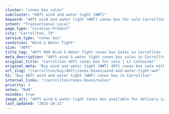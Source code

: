 ```yaml
---
cluster: "conex box sales"
subcluster: "40ft wind and water tight (WWT)"
keyword: "40ft wind and water tight (WWT) conex box for sale Carrollton, TX"
intent: "Transactional-Local"
page_type: "Location-Product"
city: "Carrollton, TX"
service_type: "conex box"
condition: "Wind & Water Tight"
size: "40ft"
title_tag: "40ft R69 Wind & Water Tight conex box Sales in Carrollton | LC Container"
meta_description: "40ft wind & water tight conex box sales in Carrollton. Fast delivery, competitive pricing. Serving conex boxes area. Quote ID: F72. Call (214) 524-4168 for your free quote today."
original_title: "Carrollton 40ft conex box for sale | LC Container"
original_meta: "Buy wind and water tight (WWT) 40ft conex box sale with local delivery in Carrollton, TX. LC Container — local Since 2003. Request a fast quote today."
url_slug: "/carrollton/buy/40ft/conex-boxes/wind-and-water-tight-wwt"
h1: "Buy 40ft wind and water tight (WWT) conex box in Carrollton"
internal_links: "/carrollton/conex-boxes/sales"
priority: 3
notes: "NaN"
noindex: true
image_alt: "40ft wind & water tight conex box available for delivery in Carrollton"
last_updated: "2025-10-21"
---
```


<!-- TODO: Add unique city/inventory copy, images, and internal links here. -->
